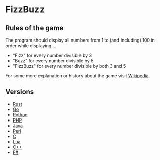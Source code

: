 # FizzBuzz

## Rules of the game

The program should display all numbers from 1 to (and including) 100 in order while displaying ...
- "Fizz" for every number divisible by 3
- "Buzz" for every number divisible by 5
- "FizzBuzz" for every number divisible by both 3 and 5

For some more explanation or history about the game visit [Wikipedia](https://en.wikipedia.org/wiki/Fizz_buzz).

## Versions

- [Rust](/rust)
- [Go](/go)
- [Python](/python)
- [PHP](/php)
- [Java](/java)
- [Perl](/perl)
- [C](/c)
- [Lua](/lua)
- [C++](/cpp)
- [F#](/fsharp)
